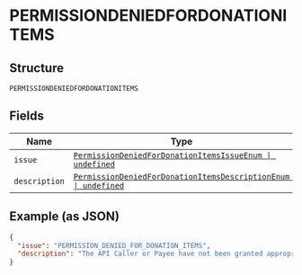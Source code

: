 
# PERMISSIONDENIEDFORDONATIONITEMS

## Structure

`PERMISSIONDENIEDFORDONATIONITEMS`

## Fields

| Name | Type | Tags | Description |
|  --- | --- | --- | --- |
| `issue` | [`PermissionDeniedForDonationItemsIssueEnum \| undefined`](../../doc/models/permission-denied-for-donation-items-issue-enum.md) | Optional | - |
| `description` | [`PermissionDeniedForDonationItemsDescriptionEnum \| undefined`](../../doc/models/permission-denied-for-donation-items-description-enum.md) | Optional | - |

## Example (as JSON)

```json
{
  "issue": "PERMISSION_DENIED_FOR_DONATION_ITEMS",
  "description": "The API Caller or Payee have not been granted appropriate permissions to send 'items.category' as 'DONATION'. Please speak to your account manager if you want to process these type of items."
}
```

